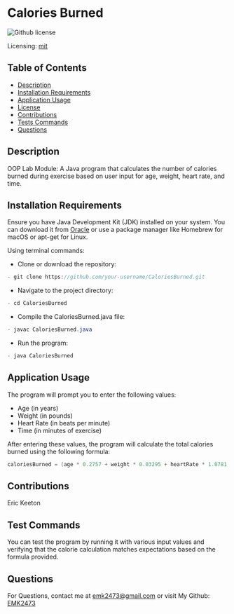 # Calories Burned
![Github license](https://img.shields.io/badge/mit-blue.svg)
 
 Licensing: [mit](https://choosealicense.com/licenses/mit/)

## Table of Contents
- [Description](#description)
- [Installation Requirements](#installation-requirements)
- [Application Usage](#application-usage)
- [License](#licensing-information)
- [Contributions](#contributions)
- [Tests Commands](#tests-commands)
- [Questions](#questions)
## Description
OOP Lab Module: A Java program that calculates the number of calories burned during exercise based on user input for age, weight, heart rate, and time.

## Installation Requirements
Ensure you have Java Development Kit (JDK) installed on your system. You can download it from [Oracle](https://www.oracle.com/java/technologies/downloads/) or use a package manager like Homebrew for macOS or apt-get for Linux.  

Using terminal commands: 

- Clone or download the repository: 
```Java 
- git clone https://github.com/your-username/CaloriesBurned.git 
```

- Navigate to the project directory: 
```Java
- cd CaloriesBurned 
```
- Compile the CaloriesBurned.java file: 
```Java
- javac CaloriesBurned.java 
```
- Run the program: 
```Java
- java CaloriesBurned
```

## Application Usage
The program will prompt you to enter the following values:  

- Age (in years) 
- Weight (in pounds) 
- Heart Rate (in beats per minute) 
- Time (in minutes of exercise) 

After entering these values, the program will calculate the total calories burned using the following formula: 
```Java
caloriesBurned = (age * 0.2757 + weight * 0.03295 + heartRate * 1.0781 - 75.4991) * time / 8.368
```

## Contributions
Eric Keeton

## Test Commands
You can test the program by running it with various input values and verifying that the calorie calculation matches expectations based on the formula provided. 

## Questions
For Questions, contact me at emk2473@gmail.com or visit My Github: [EMK2473](https://github.com/EMK2473)